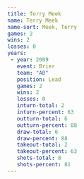 ```yaml
---
title: Terry Meek
name: Terry Meek
name-sort: Meek, Terry
games: 2
wins: 2
losses: 0
years:
 - year: 2009
   event: Brier
   team: "AB"
   position: Lead
   games: 2
   wins: 2
   losses: 0
   inturn-total: 2
   inturn-percent: 63
   outturn-total: 6
   outturn-percent: 88
   draw-total: 6
   draw-percent: 88
   takeout-total: 2
   takeout-percent: 63
   shots-total: 8
   shots-percent: 81
---
```

